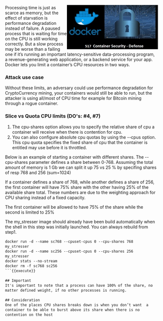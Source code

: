 
<img align="right" src="./assets/docker_defense_pic_v0.jpg" width="300">
Processing time is just as scarce as memory, but the effect of starvation is performance degradation instead of failure. A paused process that is waiting for time on the CPU is still working correctly. But a slow process may be worse than a failing one if it’s running an important latency-sensitive data-processing program, a revenue-generating web application, or a backend service for your app. Docker lets you limit a container’s CPU resources in two ways.

### Attack use case
Without these limits, an adversary could use performance degradation for CryptoCurrency mining, your containers would still be able to run, but the attacker is using all/most of CPU time for example for Bitcoin mining through a rogue container.

### Slice vs Quota CPU limits (DO's: #4, #7)
1) The cpu-shares option allows you to specify the relative share of cpu a container will receive when there is contention for cpu.
2) You can also configure absolute cpu quotas by using the --cpus option. This cpu quota specifies the fixed share of cpu that the container is entitled may use before it is throttled.

Below is an example of starting a container with different shares. The --cpu-shares parameter defines a share between 0-768.
Assuming the total amount of memory is 1 Gb we can split it up 75 vs 25 % by specifing shares of resp 768 and 256 (sum=1024)

If a container defines a share of 768, while another defines a share  of 256, the first container will have 75% share with the other having  25% of the available share total. These numbers are due to the weighting  approach for CPU sharing instead of a fixed capacity.

The first container will be allowed to have 75% of the share while the second is limited to 25%

The my_stresser image should already have been build automatically when the shell in this step was initially launched. You can always rebuild from step1.
```
docker run -d --name sc768 --cpuset-cpus 0 --cpu-shares 768 my_stresser
docker run -d --name sc256 --cpuset-cpus 0 --cpu-shares 256 my_stresser
docker stats --no-stream
docker rm -f sc768 sc256
```{{execute}}

## Important
It's important to note that a process can have 100% of the share, no matter defined weight, if no other processes is running.

## Consideration
One of the places CPU shares breaks down is when you don’t want  a container to be able to burst above its share when there is no contention on the host
